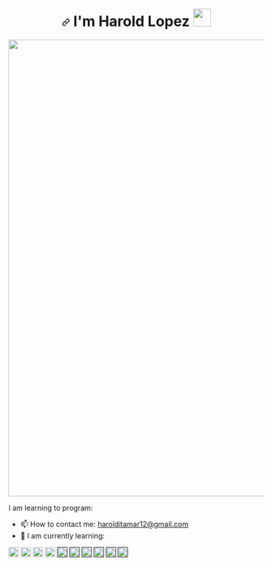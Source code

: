 <h1 align="center" dir="auto"><a id="user-content--hi-there-" class="anchor" aria-hidden="true" href="#-hi-there-"><svg class="octicon octicon-link" viewBox="0 0 16 16" version="1.1" width="16" height="16" aria-hidden="true"><path fill-rule="evenodd" d="M7.775 3.275a.75.75 0 001.06 1.06l1.25-1.25a2 2 0 112.83 2.83l-2.5 2.5a2 2 0 01-2.83 0 .75.75 0 00-1.06 1.06 3.5 3.5 0 004.95 0l2.5-2.5a3.5 3.5 0 00-4.95-4.95l-1.25 1.25zm-4.69 9.64a2 2 0 010-2.83l2.5-2.5a2 2 0 012.83 0 .75.75 0 001.06-1.06 3.5 3.5 0 00-4.95 0l-2.5 2.5a3.5 3.5 0 004.95 4.95l1.25-1.25a.75.75 0 00-1.06-1.06l-1.25 1.25a2 2 0 01-2.83 0z"></path></svg></a> I'm Harold Lopez <a target="_blank" rel="noopener noreferrer" href="https://camo.githubusercontent.com/e8e7b06ecf583bc040eb60e44eb5b8e0ecc5421320a92929ce21522dbc34c891/68747470733a2f2f6d656469612e67697068792e636f6d2f6d656469612f6876524a434c467a6361737252346961377a2f67697068792e676966"><img src="https://camo.githubusercontent.com/e8e7b06ecf583bc040eb60e44eb5b8e0ecc5421320a92929ce21522dbc34c891/68747470733a2f2f6d656469612e67697068792e636f6d2f6d656469612f6876524a434c467a6361737252346961377a2f67697068792e676966" width="35px" data-canonical-src="https://media.giphy.com/media/hvRJCLFzcasrR4ia7z/giphy.gif" style="max-width: 100%;"></a></h1>
<!-- <h1 align="center" dir="auto">Hi <g-emoji class="g-emoji" alias="wave" fallback-src="https://github.githubassets.com/images/icons/emoji/unicode/1f44b.png">👋</g-emoji>, I'm Harold Lopez</h1> -->
<img src="https://media.giphy.com/media/yp21ePWEFzL3gZlQup/giphy.gif" width="900" align="center" style="max-width: 100%;">

I am learning to program:


- 📫 How to contact me: harolditamar12@gmail.com
- 🌱 I am currently learning:
<!-- Aprendiendo a programar -->
<p dir="auto"><code><a target="_blank" rel="noopener noreferrer nofollow" href="https://cdn-icons-png.flaticon.com/128/732/732212.png"><img height="20" src="https://cdn-icons-png.flaticon.com/128/732/732212.png" style="max-width: 100%;"></a></code>
<code><a target="_blank" rel="noopener noreferrer nofollow" href="https://cdn-icons-png.flaticon.com/128/5968/5968282.png"><img height="20" src="https://cdn-icons-png.flaticon.com/128/5968/5968282.png" style="max-width: 100%;"></a></code>
<code><a target="_blank" rel="noopener noreferrer nofollow" href="https://cdn-icons-png.flaticon.com/512/2716/2716612.png"><img height="20" src="https://cdn-icons-png.flaticon.com/512/2716/2716612.png" style="max-width: 100%;"></a></code>
<code><a target="_blank" rel="noopener noreferrer nofollow" href="https://cdn-icons-png.flaticon.com/512/6132/6132219.png"><img height="20" src="https://cdn-icons-png.flaticon.com/512/6132/6132219.png" style="max-width: 100%;"></a></code>
<code><a target="_blank" rel="noopener noreferrer nofollow" href=""><img height="20" src="" style="max-width: 100%;"></a></code>
<code><a target="_blank" rel="noopener noreferrer nofollow" href=""><img height="20" src="" style="max-width: 100%;"></a></code>
<code><a target="_blank" rel="noopener noreferrer nofollow" href=""><img height="20" src="" style="max-width: 100%;"></a></code>
<code><a target="_blank" rel="noopener noreferrer nofollow" href=""><img height="20" src="" style="max-width: 100%;"></a></code>
<code><a target="_blank" rel="noopener noreferrer nofollow" href=""><img height="20" src="" style="max-width: 100%;"></a></code>
<code><a target="_blank" rel="noopener noreferrer nofollow" href=""><img height="20" src="" style="max-width: 100%;"></a></code></p>

 
 
 
<!--  Aqui pondre donde es mi experiencia labroal -->
 
<!-- <h2> Visitas</h2>
 -->
